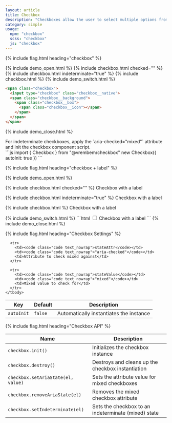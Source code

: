 ```yaml
---
layout: article
title: Checkbox
description: "Checkboxes allow the user to select multiple options from a set."
category: simple
usage:
  npm: "checkbox"
  scss: "checkbox"
  js: "checkbox"
---
```


{% include flag.html heading="checkbox" %}

{% include demo_open.html %}
  {% include checkbox.html checked="" %}
  {% include checkbox.html indeterminate="true" %}
  {% include checkbox.html %}
{% include demo_switch.html %}
```html
<span class="checkbox">
  <input type="checkbox" class="checkbox__native">
  <span class="checkbox__background">
    <span class="checkbox__box">
      <span class="checkbox__icon"></span>
    </span>
  </span>
</span>
```
{% include demo_close.html %}

<div class="notice notice_state_info type"  markdown="1">
For indeterminate checkboxes, apply the `aria-checked="mixed"` attribute and init the checkbox component script.
</div>

<div class="type" markdown="1">
```js
import { Checkbox } from "@vrembem/checkbox"
new Checkbox({ autoInit: true })
```
</div>

{% include flag.html heading="checkbox + label" %}

{% include demo_open.html %}
<p>
  <label>
    {% include checkbox.html checked="" %}
    Checkbox with a label
  </label>
</p>
<p>
  <label>
    {% include checkbox.html indeterminate="true" %}
    Checkbox with a label
  </label>
</p>
<p>
  <label>
    {% include checkbox.html %}
    Checkbox with a label
  </label>
</p>
{% include demo_switch.html %}
```html
<label>
  <span class="checkbox">
    <input type="checkbox" class="checkbox__native">
    <span class="checkbox__background">
      <span class="checkbox__box">
        <span class="checkbox__icon"></span>
      </span>
    </span>
  </span>
  Checkbox with a label
</label>
```
{% include demo_close.html %}

{% include flag.html heading="Checkbox Settings" %}

<div class="scroll-box">
  <table class="table table_zebra">
    <thead>
      <tr class="border_top_0">
        <th>Key</th>
        <th>Default</th>
        <th>Description</th>
      </tr>
    </thead>
    <tbody>
      <tr>
        <td><code class="code text_nowrap">autoInit</code></td>
        <td><code class="code text_nowrap">false</code></td>
        <td>Automatically instantiates the instance</td>
      </tr>

      <tr>
        <td><code class="code text_nowrap">stateAttr</code></td>
        <td><code class="code text_nowrap">"aria-checked"</code></td>
        <td>Attribute to check mixed against</td>
      </tr>

      <tr>
        <td><code class="code text_nowrap">stateValue</code></td>
        <td><code class="code text_nowrap">"mixed"</code></td>
        <td>Mixed value to check for</td>
      </tr>
    </tbody>
  </table>
</div>

{% include flag.html heading="Checkbox API" %}

<div class="scroll-box">
  <table class="table table_zebra">
    <thead>
      <tr class="border_top_0">
        <th>Name</th>
        <th>Description</th>
      </tr>
    </thead>
    <tbody>
      <tr>
        <td><code class="code text_nowrap">checkbox.init()</code></td>
        <td>Initializes the checkbox instance</td>
      </tr>
      <tr>
        <td><code class="code text_nowrap">checkbox.destroy()</code></td>
        <td>Destroys and cleans up the checkbox instantiation</td>
      </tr>
      <tr>
        <td><code class="code text_nowrap">checkbox.setAriaState(el, value)</code></td>
        <td>Sets the attribute value for mixed checkboxes</td>
      </tr>
      <tr>
        <td><code class="code text_nowrap">checkbox.removeAriaState(el)</code></td>
        <td>Removes the mixed checkbox attribute</td>
      </tr>
      <tr>
        <td><code class="code text_nowrap">checkbox.setIndeterminate(el)</code></td>
        <td>Sets the checkbox to an indeterminate (mixed) state</td>
      </tr>
    </tbody>
  </table>
</div>
